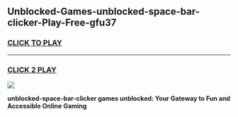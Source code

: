 
## Unblocked-Games-unblocked-space-bar-clicker-Play-Free-gfu37
<h3>
<a href="https://premium76.site?title=unblocked-space-bar-clicker&ref=20M">CLICK TO PLAY</a></h3>
<hr>

<h3>
<a href="https://premium76.site?title=unblocked-space-bar-clicker&ref=20M">CLICK 2 PLAY</a>
  
</h3>

<a href="https://premium76.site?title=unblocked-space-bar-clicker&ref=19M"><img src="https://clearcache.store/games.png"></a>


**unblocked-space-bar-clicker games unblocked: Your Gateway to Fun and Accessible Online Gaming**
